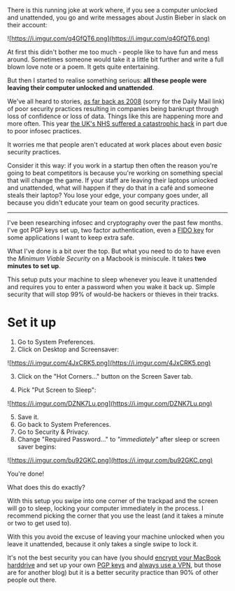 There is this running joke at work where, if you see a computer unlocked and unattended, you go and write messages about Justin Bieber in slack on their account:

![https://i.imgur.com/q4GfQT6.png](https://i.imgur.com/q4GfQT6.png)

At first this didn't bother me too much - people like to have fun and mess around. Sometimes someone would take it a little bit further and write a full blown love note or a poem. It gets quite entertaining.

But then I started to realise something serious: **all these people were leaving their computer unlocked and unattended**.

We've all heard to stories, [as far back as 2008](http://www.dailymail.co.uk/news/article-1082402/Tax-website-shut-memory-stick-secret-personal-data-12million-pub-car-park.html) (sorry for the Daily Mail link) of poor security practices resulting in companies being bankrupt through loss of confidence or loss of data. Things like this are happening more and more often. This year [the UK's NHS suffered a catastrophic hack](http://www.telegraph.co.uk/news/2017/05/12/nhs-hit-major-cyber-attack-hackers-demanding-ransom/) in part due to poor infosec practices.

It worries me that people aren't educated at work places about even _basic_ security practices.

Consider it this way: if you work in a startup then often the reason you're going to beat competitors is because you're working on something special that will change the game. If your staff are leaving their laptops unlocked and unattended, what will happen if they do that in a café and someone steals their laptop? You lose your edge, your company goes under, all because you didn't educate your team on good security practices.

---

I've been researching infosec and cryptography over the past few months. I've got PGP keys set up, two factor authentication, even a [FIDO key](https://www.yubico.com/) for some applications I want to keep extra safe.

What I've done is a bit over the top. But what you need to do to have even the _Minimum Viable Security_ on a Macbook is miniscule. It takes **two minutes to set up**.

This setup puts your machine to sleep whenever you leave it unattended and requires you to enter a password when you wake it back up. Simple security that will stop 99% of would-be hackers or thieves in their tracks.

# Set it up

1) Go to System Preferences.
2) Click on Desktop and Screensaver:

![https://i.imgur.com/4JxCRK5.png](https://i.imgur.com/4JxCRK5.png)

3) Click on the "Hot Corners..." button on the Screen Saver tab.

4) Pick "Put Screen to Sleep":

![https://i.imgur.com/DZNK7Lu.png](https://i.imgur.com/DZNK7Lu.png)

5) Save it.
6) Go back to System Preferences.
7) Go to Security & Privacy.
8) Change "Required Password..." to _"immediately"_ after sleep or screen saver begins:

![https://i.imgur.com/bu92GKC.png](https://i.imgur.com/bu92GKC.png)

You're done!

What does this do exactly?

With this setup you swipe into one corner of the trackpad and the screen will go to sleep, locking your computer immediately in the process. I recommend picking the corner that you use the least (and it takes a minute or two to get used to).

With this you avoid the excuse of leaving your machine unlocked when you leave it unattended, because it only takes a single swipe to lock it.

 It's not the best security you can have (you should [encrypt your MacBook harddrive](https://support.apple.com/en-us/HT204837) and set up your own [PGP keys](http://www.bitcoinnotbombs.com/beginners-guide-to-pgp/) and [always use a VPN](https://www.expressvpn.com/what-is-vpn), but those are for another blog) but it is a better security practice than 90% of other people out there.
